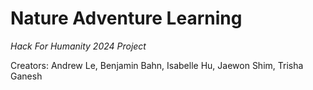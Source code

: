 # Nature Adventure Learning

_Hack For Humanity 2024 Project_

Creators: Andrew Le, Benjamin Bahn, Isabelle Hu, Jaewon Shim, Trisha Ganesh
